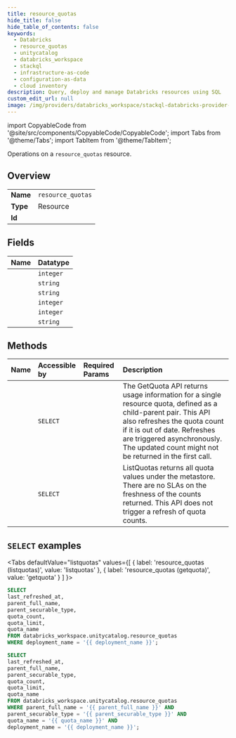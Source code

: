```yaml
---
title: resource_quotas
hide_title: false
hide_table_of_contents: false
keywords:
  - Databricks
  - resource_quotas
  - unitycatalog
  - databricks_workspace
  - stackql
  - infrastructure-as-code
  - configuration-as-data
  - cloud inventory
description: Query, deploy and manage Databricks resources using SQL
custom_edit_url: null
image: /img/providers/databricks_workspace/stackql-databricks-provider-featured-image.png
---
```


import CopyableCode from '@site/src/components/CopyableCode/CopyableCode';
import Tabs from '@theme/Tabs';
import TabItem from '@theme/TabItem';

Operations on a <code>resource_quotas</code> resource.  

## Overview
<table><tbody>
<tr><td><b>Name</b></td><td><code>resource_quotas</code></td></tr>
<tr><td><b>Type</b></td><td>Resource</td></tr>
<tr><td><b>Id</b></td><td><CopyableCode code="databricks_workspace.unitycatalog.resource_quotas" /></td></tr>
</tbody></table>

## Fields
| Name | Datatype |
|:-----|:---------|
| <CopyableCode code="last_refreshed_at" /> | `integer` |
| <CopyableCode code="parent_full_name" /> | `string` |
| <CopyableCode code="parent_securable_type" /> | `string` |
| <CopyableCode code="quota_count" /> | `integer` |
| <CopyableCode code="quota_limit" /> | `integer` |
| <CopyableCode code="quota_name" /> | `string` |

## Methods
| Name | Accessible by | Required Params | Description |
|:-----|:--------------|:----------------|:------------|
| <CopyableCode code="getquota" /> | `SELECT` | <CopyableCode code="parent_full_name, parent_securable_type, quota_name, deployment_name" /> | The GetQuota API returns usage information for a single resource quota, defined as a child-parent pair. This API also refreshes the quota count if it is out of date. Refreshes are triggered asynchronously. The updated count might not be returned in the first call. |
| <CopyableCode code="listquotas" /> | `SELECT` | <CopyableCode code="deployment_name" /> | ListQuotas returns all quota values under the metastore. There are no SLAs on the freshness of the counts returned. This API does not trigger a refresh of quota counts. |

## `SELECT` examples

<Tabs
    defaultValue="listquotas"
    values={[
        { label: 'resource_quotas (listquotas)', value: 'listquotas' },
        { label: 'resource_quotas (getquota)', value: 'getquota' }
    ]
}>
<TabItem value="listquotas">

```sql
SELECT
last_refreshed_at,
parent_full_name,
parent_securable_type,
quota_count,
quota_limit,
quota_name
FROM databricks_workspace.unitycatalog.resource_quotas
WHERE deployment_name = '{{ deployment_name }}';
```

</TabItem>
<TabItem value="getquota">

```sql
SELECT
last_refreshed_at,
parent_full_name,
parent_securable_type,
quota_count,
quota_limit,
quota_name
FROM databricks_workspace.unitycatalog.resource_quotas
WHERE parent_full_name = '{{ parent_full_name }}' AND
parent_securable_type = '{{ parent_securable_type }}' AND
quota_name = '{{ quota_name }}' AND
deployment_name = '{{ deployment_name }}';
```

</TabItem>
</Tabs>
